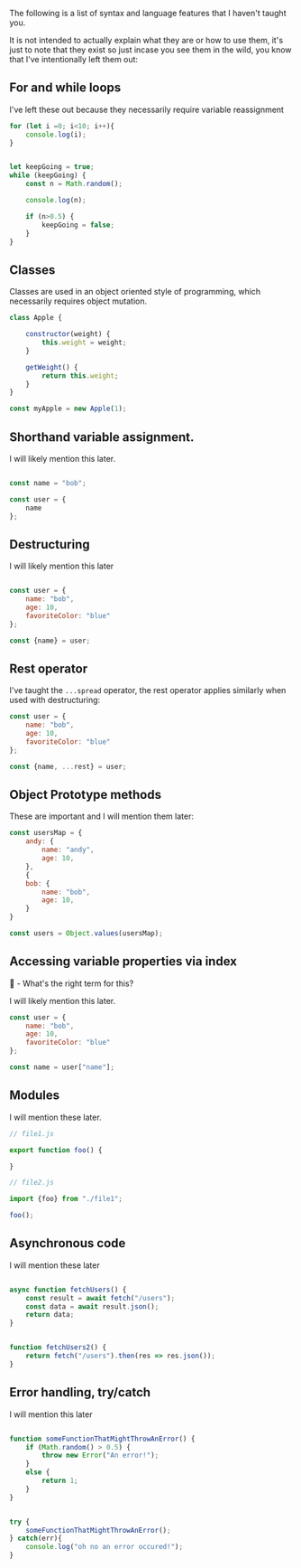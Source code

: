 The following is a list of syntax and language features that I haven't taught you. 

It is not intended to actually explain what they are or how to use them, it's just to note that they exist so just incase you see them in the wild, you know that I've intentionally left them out: 


## For and while loops

I've left these out because they necessarily require variable reassignment

```javascript
for (let i =0; i<10; i++){
    console.log(i); 
}


let keepGoing = true; 
while (keepGoing) {
    const n = Math.random(); 

    console.log(n); 

    if (n>0.5) {
        keepGoing = false; 
    }
}
```


## Classes 

Classes are used in an object oriented style of programming, which necessarily requires object mutation. 

```javascript
class Apple {

    constructor(weight) {
        this.weight = weight; 
    }

    getWeight() {
        return this.weight; 
    }
}

const myApple = new Apple(1); 

```


## Shorthand variable assignment. 

I will likely mention this later. 

```javascript

const name = "bob"; 

const user = {
    name
}; 

```

## Destructuring 

I will likely mention this later

```javascript

const user = {
    name: "bob", 
    age: 10, 
    favoriteColor: "blue"
}; 

const {name} = user; 


```

## Rest operator 

I've taught the `...spread` operator, the rest operator applies similarly when used with destructuring: 


```javascript
const user = {
    name: "bob", 
    age: 10, 
    favoriteColor: "blue"
}; 

const {name, ...rest} = user; 
```



## Object Prototype methods

These are important and I will mention them later: 

```javascript
const usersMap = {
    andy: {
        name: "andy", 
        age: 10, 
    },
    {
    bob: {
        name: "bob", 
        age: 10, 
    }
}

const users = Object.values(usersMap);

```


## Accessing variable properties via index

🤔 - What's the right term for this? 

I will likely mention this later.


```javascript
const user = {
    name: "bob", 
    age: 10, 
    favoriteColor: "blue"
}; 

const name = user["name"]; 
```

## Modules 

I will mention these later. 

```javascript
// file1.js 

export function foo() {

}

// file2.js

import {foo} from "./file1"; 

foo(); 
```

## Asynchronous code 

I will mention these later


```javascript

async function fetchUsers() {
    const result = await fetch("/users"); 
    const data = await result.json(); 
    return data; 
}


function fetchUsers2() {
    return fetch("/users").then(res => res.json()); 
}

```


## Error handling, try/catch

I will mention this later

```javascript

function someFunctionThatMightThrowAnError() {
    if (Math.random() > 0.5) {
        throw new Error("An error!"); 
    }
    else {
        return 1; 
    }
}


try {
    someFunctionThatMightThrowAnError(); 
} catch(err){
    console.log("oh no an error occured!"); 
}

```